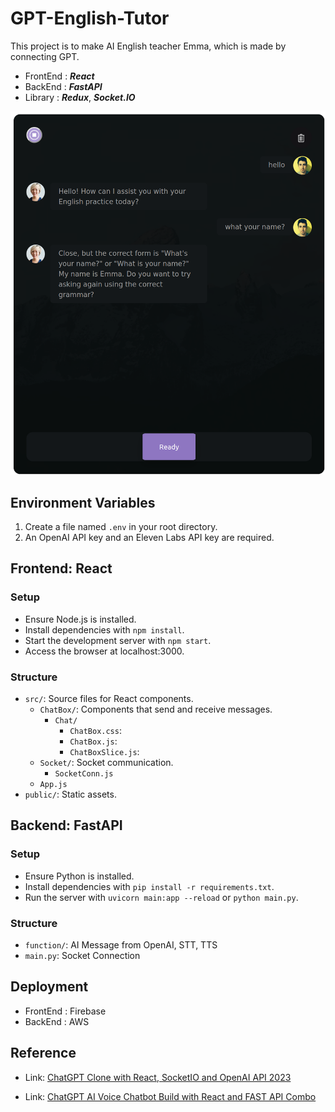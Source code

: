 # GPT-English-Tutor

This project is to make AI English teacher Emma, which is made by connecting GPT.
- FrontEnd : ***React***
- BackEnd : ***FastAPI***
- Library : ***Redux***, ***Socket.IO***

![Alt text](/server/upload/chat_audio.png)


## Environment Variables

1. Create a file named `.env` in your root directory.
2. An OpenAI API key and an Eleven Labs API key are required.

## Frontend: React

### Setup
- Ensure Node.js is installed.
- Install dependencies with `npm install`.
- Start the development server with `npm start`.
- Access the browser at localhost:3000.

### Structure
- `src/`: Source files for React components.
  + `ChatBox/`: Components that send and receive messages.
    + `Chat/`
        + `ChatBox.css`:
        + `ChatBox.js`:
        + `ChatBoxSlice.js`:
  + `Socket/`: Socket communication.
    + `SocketConn.js`
  + `App.js`
- `public/`: Static assets.

## Backend: FastAPI

### Setup
- Ensure Python is installed.
- Install dependencies with `pip install -r requirements.txt`.
- Run the server with `uvicorn main:app --reload` or `python main.py`.

   
### Structure
- `function/`: AI Message from OpenAI, STT, TTS
- `main.py`: Socket Connection

## Deployment
- FrontEnd : Firebase
- BackEnd : AWS

## Reference
- Link: [ChatGPT Clone with React, SocketIO and OpenAI API 2023][udemy_link]

[udemy_link]: https://www.udemy.com/course/chatgpt-with-react-and-openai-api-2023-build-your-own-app/

- Link: [ChatGPT AI Voice Chatbot Build with React and FAST API Combo][udemy_link]

[udemy_link]: https://www.udemy.com/course/chatgpt-ai-voice-chatbot-build-with-react-and-fast-api-combo/